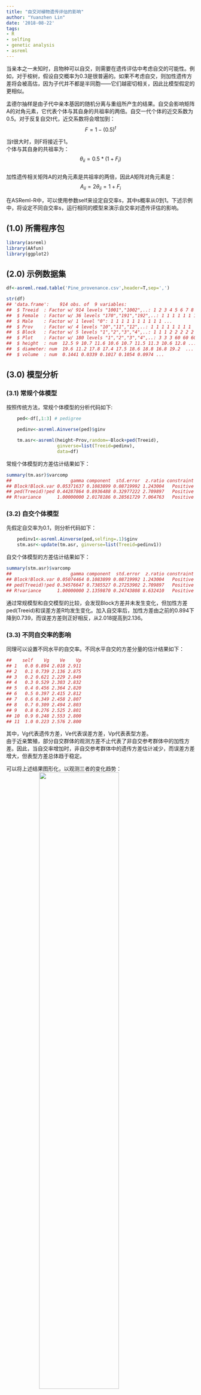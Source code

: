```yaml
---
title: "自交对植物遗传评估的影响"
author: "Yuanzhen Lin"
date: '2018-08-22'
tags:
- R
- selfing
- genetic analysis
- asreml
--- 
```


当亲本之一未知时，且物种可以自交，则需要在遗传评估中考虑自交的可能性。例如，对于桉树，假设自交概率为0.3是很普遍的。如果不考虑自交，则加性遗传方差将会被高估，因为子代并不都是半同胞——它们越密切相关，因此比模型假定的更相似。    

<!--more-->

孟德尔抽样是由子代中亲本基因的随机分离与重组所产生的结果。自交会影响矩阵A的对角元素，它代表个体与其自身的共祖率的两倍。自交一代个体的近交系数为0.5。对于反复自交t代，近交系数将会增加到：
$$ F=1-(0.5)^{t} $$    

当t很大时，则F将接近于1。  
个体与其自身的共祖率为：
$$ \theta_{ii}=0.5*(1+F_i) $$    
加性遗传相关矩阵A的对角元素是共祖率的两倍，因此A矩阵对角元素是：
$$ A_{ii}=2\theta_{ii}=1+F_i $$   

在ASReml-R中，可以使用参数self来设定自交率s，其中s概率从0到1。下述示例中，将设定不同自交率s，运行相同的模型来演示自交率对遗传评估的影响。

(1.0) 所需程序包
----------------

``` R
library(asreml)
library(AAfun)
library(ggplot2)
``` 

(2.0) 示例数据集
----------------

```r 
df<-asreml.read.table('Pine_provenance.csv',header=T,sep=',')

str(df)
## 'data.frame':    914 obs. of  9 variables:
##  $ Treeid  : Factor w/ 914 levels "1001","1002",..: 1 2 3 4 5 6 7 8  ...
##  $ Female  : Factor w/ 36 levels "170","191","192",..: 1 1 1 1 1 1 1  ...
##  $ Male    : Factor w/ 1 level "0": 1 1 1 1 1 1 1 1 1 1 ...
##  $ Prov    : Factor w/ 4 levels "10","11","12",..: 1 1 1 1 1 1 1 1  ...
##  $ Block   : Factor w/ 5 levels "1","2","3","4",..: 1 1 1 2 2 2 2 2 ...
##  $ Plot    : Factor w/ 180 levels "1","2","3","4",..: 3 3 3 60 60 60...
##  $ height  : num  12.5 9 10.7 11.6 10.6 10.7 11.5 11.3 10.6 12.8 ...
##  $ diameter: num  19.6 11.2 17.8 17.4 17.5 18.6 18.8 16.8 19.2  ...
##  $ volume  : num  0.1441 0.0339 0.1017 0.1054 0.0974 ...
```

(3.0) 模型分析
--------------

### (3.1) 常规个体模型

按照传统方法，常规个体模型的分析代码如下:

```r
    ped<-df[,1:3] # pedigree

    pedinv<-asreml.Ainverse(ped)$ginv

    tm.asr<-asreml(height~Prov,random=~Block+ped(Treeid),
                   ginverse=list(Treeid=pedinv),
                   data=df)
```

常规个体模型的方差估计结果如下：

```r
summary(tm.asr)$varcomp
##                      gamma component  std.error  z.ratio constraint
## Block!Block.var 0.05371637 0.1083899 0.08719992 1.243004   Positive
## ped(Treeid)!ped 0.44287864 0.8936488 0.32977222 2.709897   Positive
## R!variance      1.00000000 2.0178186 0.28561729 7.064763   Positive
```
### (3.2) 自交个体模型

先假定自交率为0.1，则分析代码如下：
```r
    pedinv1<-asreml.Ainverse(ped,selfing=.1)$ginv
    stm.asr<-update(tm.asr, ginverse=list(Treeid=pedinv1))
```
自交个体模型的方差估计结果如下：
```r
summary(stm.asr)$varcomp
##                      gamma component  std.error  z.ratio constraint
## Block!Block.var 0.05074464 0.1083899 0.08719992 1.243004   Positive
## ped(Treeid)!ped 0.34576647 0.7385527 0.27253902 2.709897   Positive
## R!variance      1.00000000 2.1359870 0.24743808 8.632410   Positive
```
通过常规模型和自交模型的比较，会发现Block方差并未发生变化，但加性方差ped(Treeid)和误差方差R均发生变化。加入自交率后，加性方差由之前的0.894下降到0.739，而误差方差则正好相反，从2.018提高到2.136。

### (3.3) 不同自交率的影响

同理可以设置不同水平的自交率。不同水平自交的方差分量的估计结果如下：

```r
##    self    Vg    Ve    Vp
## 1   0.0 0.894 2.018 2.911
## 2   0.1 0.739 2.136 2.875
## 3   0.2 0.621 2.229 2.849
## 4   0.3 0.529 2.303 2.832
## 5   0.4 0.456 2.364 2.820
## 6   0.5 0.397 2.415 2.812
## 7   0.6 0.349 2.458 2.807
## 8   0.7 0.309 2.494 2.803
## 9   0.8 0.276 2.525 2.801
## 10  0.9 0.248 2.553 2.800
## 11  1.0 0.223 2.576 2.800
```
其中，Vg代表遗传方差，Ve代表误差方差，Vp代表表型方差。      
由于近亲繁殖，部分自交群体的观测方差不止代表了非自交参考群体中的加性方差。因此，当自交率增加时，非自交参考群体中的遗传方差估计减少，而误差方差增大，但表型方差总体趋于稳定。     

可以将上述结果图形化，以观测三者的变化趋势：
<img src="../../../../../../img/self.png" width="65%" style="display: block; margin: auto;" />

参考文献
--------
1. 林元震主编.《R与ASReml-R统计学》.中国林业出版社.2016 
2. Fikret Isik, et al. Genetic data analysis for plant and animal breeding. Springer 2017